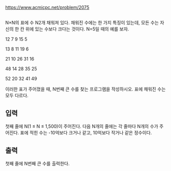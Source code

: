 https://www.acmicpc.net/problem/2075

## 
N×N의 표에 수 N2개 채워져 있다. 채워진 수에는 한 가지 특징이 있는데, 모든 수는 자신의 한 칸 위에 있는 수보다 크다는 것이다. N=5일 때의 예를 보자.

12	7	9	15	5

13	8	11	19	6

21	10	26	31	16

48	14	28	35	25

52	20	32	41	49

이러한 표가 주어졌을 때, N번째 큰 수를 찾는 프로그램을 작성하시오. 표에 채워진 수는 모두 다르다.

## 입력
첫째 줄에 N(1 ≤ N ≤ 1,500)이 주어진다. 다음 N개의 줄에는 각 줄마다 N개의 수가 주어진다. 표에 적힌 수는 -10억보다 크거나 같고, 10억보다 작거나 같은 정수이다.

## 출력
첫째 줄에 N번째 큰 수를 출력한다.
